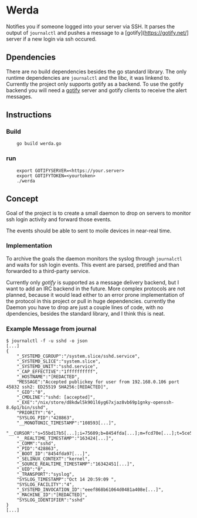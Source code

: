 Werda
=====

Notifies you if someone logged into your server via SSH. It parses the output of
`journalctl` and pushes a message to a [gotify](https://gotify.net/] server if a
new login via ssh occured.

Dpendencies
-----------

There are no build dependencies besides the go standard library. The only
runtime dependencies are `journalctl` and the libc, it was linkend to.
Currently the project only supports gotify as a backend. To use the gotify
backend you will need a [gotify](https://gotify.net/) server and gotify
clients to receive the alert messages.


Instructions
------------

### Build

```
    go build werda.go
```

### run

```
    export GOTIFYSERVER=<https://your.server>
    export GOTIFYTOKEN=<yourtoken>
    ./werda
```


Concept
----

Goal of the project is to create a small daemon to drop on servers to monitor
ssh login activity and forward those events.

The events should be able to sent to moile devices in near-real time.


### Implementation

To archive the goals the daemon monitors the syslog through `journalctl` and
waits for ssh login events. This event are parsed, pretified and than forwarded
to a third-party service.

Currently only *gotify* is supported as a message delivery backend, but I want
to add an IRC backend in the future. More complex protocols are not planned,
because it would lead either to an error prone implementation of the protocol in
this project or pull in huge dependencies.
currently the Daemon you have to drop are just a couple lines of code, with no
dpendencies, besides the standard library, and I think this is neat.

### Example Message from journal

~~~
$ journalctl -f -u sshd -o json
[...]
{
    "_SYSTEMD_CGROUP":"/system.slice/sshd.service",
    "_SYSTEMD_SLICE":"system.slice",
    "_SYSTEMD_UNIT":"sshd.service",
    "_CAP_EFFECTIVE":"1ffffffffff",
    "_HOSTNAME":"[REDACTED",
    "MESSAGE":"Accepted publickey for user from 192.168.0.106 port 45832 ssh2: ED25519 SHA256:[REDACTED]",
    "_GID":"0",
    "_CMDLINE":"sshd: [accepted]",
    "_EXE":"/nix/store/d8kdwl5k901l6yg67xjaz8vb69p1gnky-openssh-8.6p1/bin/sshd",
    "PRIORITY":"6",
    "SYSLOG_PID":"428863",
    "__MONOTONIC_TIMESTAMP":"108593[...]",
    "__CURSOR":"s=55bd17b5[...];i=75609;b=8454fda[...];m=fcd70e[...];t=5ce5659[...];x=d7d522fdw[...]",
    "__REALTIME_TIMESTAMP":"163424[...]",
    "_COMM":"sshd",
    "_PID":"428863",
    "_BOOT_ID":"8454fda97[...]",
    "_SELINUX_CONTEXT":"kernel",
    "_SOURCE_REALTIME_TIMESTAMP":"16342451[...]",
    "_UID":"0",
    "_TRANSPORT":"syslog",
    "SYSLOG_TIMESTAMP":"Oct 14 20:59:09 ",
    "SYSLOG_FACILITY":"4",
    "_SYSTEMD_INVOCATION_ID":"eeef868b61064d0481a408e[...]",
    "_MACHINE_ID":"[REDACTED]",
    "SYSLOG_IDENTIFIER":"sshd"
}
[...]
~~~
